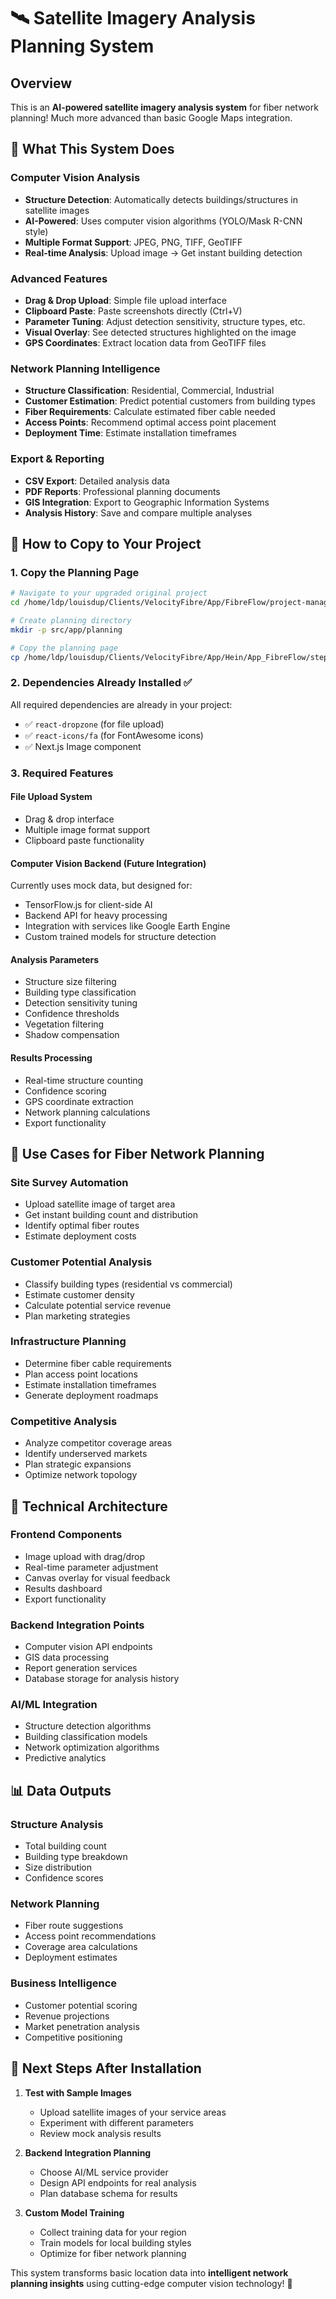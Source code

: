 # 🛰️ Satellite Imagery Analysis Planning System

## Overview
This is an **AI-powered satellite imagery analysis system** for fiber network planning! Much more advanced than basic Google Maps integration.

## 🌟 What This System Does

### **Computer Vision Analysis**
- **Structure Detection**: Automatically detects buildings/structures in satellite images
- **AI-Powered**: Uses computer vision algorithms (YOLO/Mask R-CNN style)
- **Multiple Format Support**: JPEG, PNG, TIFF, GeoTIFF
- **Real-time Analysis**: Upload image → Get instant building detection

### **Advanced Features**
- **Drag & Drop Upload**: Simple file upload interface
- **Clipboard Paste**: Paste screenshots directly (Ctrl+V)
- **Parameter Tuning**: Adjust detection sensitivity, structure types, etc.
- **Visual Overlay**: See detected structures highlighted on the image
- **GPS Coordinates**: Extract location data from GeoTIFF files

### **Network Planning Intelligence**
- **Structure Classification**: Residential, Commercial, Industrial
- **Customer Estimation**: Predict potential customers from building types
- **Fiber Requirements**: Calculate estimated fiber cable needed
- **Access Points**: Recommend optimal access point placement
- **Deployment Time**: Estimate installation timeframes

### **Export & Reporting**
- **CSV Export**: Detailed analysis data
- **PDF Reports**: Professional planning documents
- **GIS Integration**: Export to Geographic Information Systems
- **Analysis History**: Save and compare multiple analyses

## 🚀 How to Copy to Your Project

### 1. Copy the Planning Page
```bash
# Navigate to your upgraded original project
cd /home/ldp/louisdup/Clients/VelocityFibre/App/FibreFlow/project-management-app/FibreFlow/

# Create planning directory
mkdir -p src/app/planning

# Copy the planning page
cp /home/ldp/louisdup/Clients/VelocityFibre/App/Hein/App_FibreFlow/step6-satellite-planning/page.tsx src/app/planning/
```

### 2. Dependencies Already Installed ✅
All required dependencies are already in your project:
- ✅ `react-dropzone` (for file upload)
- ✅ `react-icons/fa` (for FontAwesome icons)
- ✅ Next.js Image component

### 3. Required Features

#### **File Upload System**
- Drag & drop interface
- Multiple image format support
- Clipboard paste functionality

#### **Computer Vision Backend** (Future Integration)
Currently uses mock data, but designed for:
- TensorFlow.js for client-side AI
- Backend API for heavy processing
- Integration with services like Google Earth Engine
- Custom trained models for structure detection

#### **Analysis Parameters**
- Structure size filtering
- Building type classification
- Detection sensitivity tuning
- Confidence thresholds
- Vegetation filtering
- Shadow compensation

#### **Results Processing**
- Real-time structure counting
- Confidence scoring
- GPS coordinate extraction
- Network planning calculations
- Export functionality

## 🎯 Use Cases for Fiber Network Planning

### **Site Survey Automation**
- Upload satellite image of target area
- Get instant building count and distribution
- Identify optimal fiber routes
- Estimate deployment costs

### **Customer Potential Analysis**
- Classify building types (residential vs commercial)
- Estimate customer density
- Calculate potential service revenue
- Plan marketing strategies

### **Infrastructure Planning**
- Determine fiber cable requirements
- Plan access point locations
- Estimate installation timeframes
- Generate deployment roadmaps

### **Competitive Analysis**
- Analyze competitor coverage areas
- Identify underserved markets
- Plan strategic expansions
- Optimize network topology

## 🔧 Technical Architecture

### **Frontend Components**
- Image upload with drag/drop
- Real-time parameter adjustment
- Canvas overlay for visual feedback
- Results dashboard
- Export functionality

### **Backend Integration Points**
- Computer vision API endpoints
- GIS data processing
- Report generation services
- Database storage for analysis history

### **AI/ML Integration**
- Structure detection algorithms
- Building classification models
- Network optimization algorithms
- Predictive analytics

## 📊 Data Outputs

### **Structure Analysis**
- Total building count
- Building type breakdown
- Size distribution
- Confidence scores

### **Network Planning**
- Fiber route suggestions
- Access point recommendations
- Coverage area calculations
- Deployment estimates

### **Business Intelligence**
- Customer potential scoring
- Revenue projections
- Market penetration analysis
- Competitive positioning

## 🚀 Next Steps After Installation

1. **Test with Sample Images**
   - Upload satellite images of your service areas
   - Experiment with different parameters
   - Review mock analysis results

2. **Backend Integration Planning**
   - Choose AI/ML service provider
   - Design API endpoints for real analysis
   - Plan database schema for results

3. **Custom Model Training**
   - Collect training data for your region
   - Train models for local building styles
   - Optimize for fiber network planning

This system transforms basic location data into **intelligent network planning insights** using cutting-edge computer vision technology! 🎯